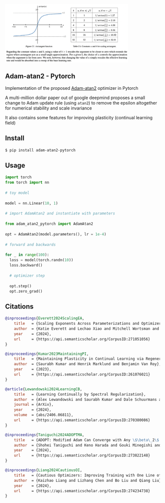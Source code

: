<img src="./adam-atan2.png" width="400px"></img>

## Adam-atan2 - Pytorch

Implementation of the proposed <a href="https://arxiv.org/abs/2407.05872">Adam-atan2</a> optimizer in Pytorch

A multi-million dollar paper out of google deepmind proposes a small change to Adam update rule (using `atan2`) to remove the epsilon altogether for numerical stability and scale invariance

It also contains some features for improving plasticity (continual learning field)

## Install

```bash
$ pip install adam-atan2-pytorch
```

## Usage

```python
import torch
from torch import nn

# toy model

model = nn.Linear(10, 1)

# import AdamAtan2 and instantiate with parameters

from adam_atan2_pytorch import AdamAtan2

opt = AdamAtan2(model.parameters(), lr = 1e-4)

# forward and backwards

for _ in range(100):
  loss = model(torch.randn(10))
  loss.backward()

  # optimizer step

  opt.step()
  opt.zero_grad()
```

## Citations

```bibtex
@inproceedings{Everett2024ScalingEA,
    title   = {Scaling Exponents Across Parameterizations and Optimizers},
    author  = {Katie Everett and Lechao Xiao and Mitchell Wortsman and Alex Alemi and Roman Novak and Peter J. Liu and Izzeddin Gur and Jascha Narain Sohl-Dickstein and Leslie Pack Kaelbling and Jaehoon Lee and Jeffrey Pennington},
    year    = {2024},
    url     = {https://api.semanticscholar.org/CorpusID:271051056}
}
```

```bibtex
@inproceedings{Kumar2023MaintainingPI,
    title   = {Maintaining Plasticity in Continual Learning via Regenerative Regularization},
    author  = {Saurabh Kumar and Henrik Marklund and Benjamin Van Roy},
    year    = {2023},
    url     = {https://api.semanticscholar.org/CorpusID:261076021}
}
```

```bibtex
@article{Lewandowski2024LearningCB,
    title   = {Learning Continually by Spectral Regularization},
    author  = {Alex Lewandowski and Saurabh Kumar and Dale Schuurmans and Andr'as Gyorgy and Marlos C. Machado},
    journal = {ArXiv},
    year    = {2024},
    volume  = {abs/2406.06811},
    url     = {https://api.semanticscholar.org/CorpusID:270380086}
}
```

```bibtex
@inproceedings{Taniguchi2024ADOPTMA,
    title   = {ADOPT: Modified Adam Can Converge with Any \$\beta\_2\$ with the Optimal Rate},
    author  = {Shohei Taniguchi and Keno Harada and Gouki Minegishi and Yuta Oshima and Seong Cheol Jeong and Go Nagahara and Tomoshi Iiyama and Masahiro Suzuki and Yusuke Iwasawa and Yutaka Matsuo},
    year    = {2024},
    url     = {https://api.semanticscholar.org/CorpusID:273822148}
}
```

```bibtex
@inproceedings{Liang2024CautiousOI,
    title   = {Cautious Optimizers: Improving Training with One Line of Code},
    author  = {Kaizhao Liang and Lizhang Chen and Bo Liu and Qiang Liu},
    year    = {2024},
    url     = {https://api.semanticscholar.org/CorpusID:274234738}
}
```
